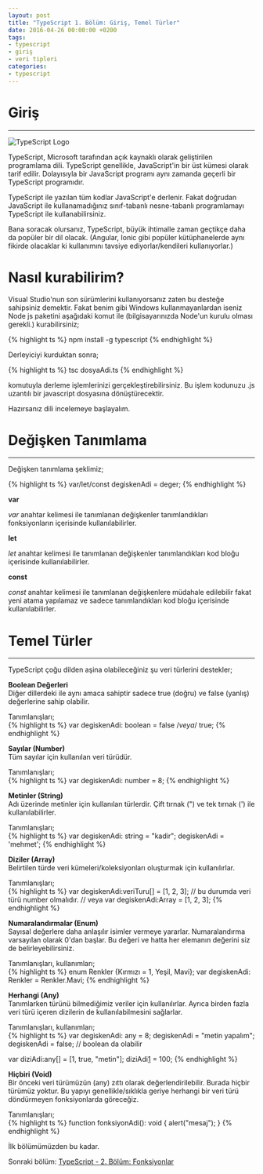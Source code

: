 ```yaml
---
layout: post
title: "TypeScript 1. Bölüm: Giriş, Temel Türler"
date: 2016-04-26 00:00:00 +0200
tags:
- typescript
- giriş
- veri tipleri
categories:
- typescript
---
```


# Giriş
---------

![TypeScript Logo](https://upload.wikimedia.org/wikipedia/commons/a/a6/TypeScript_Logo.png)

TypeScript, Microsoft tarafından açık kaynaklı olarak geliştirilen programlama dili.
TypeScript genellikle, JavaScript'in bir üst kümesi olarak tarif edilir.
Dolayısıyla bir JavaScript programı aynı zamanda geçerli bir TypeScript programıdır.  

TypeScript ile yazılan tüm kodlar JavaScript'e derlenir.
Fakat doğrudan JavaScript ile kullanamadığınız sınıf-tabanlı nesne-tabanlı programlamayı TypeScript ile kullanabilirsiniz.  

Bana soracak olursanız, TypeScript, büyük ihtimalle zaman geçtikçe daha da popüler bir dil olacak.
(Angular, Ionic gibi popüler kütüphanelerde aynı fikirde olacaklar ki kullanımını tavsiye ediyorlar/kendileri kullanıyorlar.)

# Nasıl kurabilirim?

Visual Studio'nun son sürümlerini kullanıyorsanız zaten bu desteğe sahipsiniz demektir.
Fakat benim gibi Windows kullanmayanlardan iseniz Node js paketini aşağıdaki komut ile (bilgisayarınızda Node'un kurulu olması gerekli.) kurabilirsiniz;  

{% highlight ts %}
npm install -g typescript
{% endhighlight %}

Derleyiciyi kurduktan sonra;   

{% highlight ts %}
tsc dosyaAdi.ts
{% endhighlight %}

komutuyla derleme işlemlerinizi gerçekleştirebilirsiniz.
Bu işlem kodunuzu .js uzantılı bir javascript dosyasına dönüştürecektir.   

Hazırsanız dili incelemeye başlayalım.

# Değişken Tanımlama
---------------------

Değişken tanımlama şeklimiz;  

{% highlight ts %}
var/let/const degiskenAdi = deger;
{% endhighlight %}

**var**

*var* anahtar kelimesi ile tanımlanan değişkenler tanımlandıkları fonksiyonların içerisinde kullanılabilirler.  

**let**

*let* anahtar kelimesi ile tanımlanan değişkenler tanımlandıkları kod bloğu içerisinde kullanılabilirler.  

**const**  

*const* anahtar kelimesi ile tanımlanan değişkenlere müdahale edilebilir fakat yeni atama yapılamaz ve sadece tanımlandıkları kod bloğu içerisinde kullanılabilirler.   

# Temel Türler
---------------

TypeScript çoğu dilden aşina olabileceğiniz şu veri türlerini destekler;  

**Boolean Değerleri**  
Diğer dillerdeki ile aynı amaca sahiptir sadece true (doğru) ve false (yanlış) değerlerine sahip olabilir.  

Tanımlanışları;  
{% highlight ts %}
var degiskenAdi: boolean = false /*veya*/ true;
{% endhighlight %}

**Sayılar (Number)**  
Tüm sayılar için kullanılan veri türüdür.

Tanımlanışları;  
{% highlight ts %}
var degiskenAdi: number = 8;
{% endhighlight %}

**Metinler (String)**  
Adı üzerinde metinler için kullanılan türlerdir. Çift tırnak (") ve tek tırnak (') ile kullanılabilirler.   

Tanımlanışları;  
{% highlight ts %}
var degiskenAdi: string = "kadir";
degiskenAdi = 'mehmet';
{% endhighlight %}

**Diziler (Array)**  
Belirtilen türde veri kümeleri/koleksiyonları oluşturmak için kullanılırlar.  

Tanımlanışları;  
{% highlight ts %}
var degiskenAdi:veriTuru[] = [1, 2, 3]; // bu durumda veri türü number olmalıdır.
// veya
var degiskenAdi:Array<veriTuru> = [1, 2, 3];
{% endhighlight %}

**Numaralandırmalar (Enum)**  
Sayısal değerlere daha anlaşılır isimler vermeye yararlar.
Numaralandırma varsayılan olarak 0'dan başlar. Bu değeri ve hatta her elemanın değerini siz de belirleyebilirsiniz.  

Tanımlanışları, kullanımları;  
{% highlight ts %}
enum Renkler {Kırmızı = 1, Yeşil, Mavi};
var degiskenAdi: Renkler = Renkler.Mavi;
{% endhighlight %}

**Herhangi (Any)**  
Tanımlarken türünü bilmediğimiz veriler için kullanılırlar.
Ayrıca birden fazla veri türü içeren dizilerin de kullanılabilmesini sağlarlar.  

Tanımlanışları, kullanımları;  
{% highlight ts %}
var degiskenAdi: any = 8;
degiskenAdi = "metin yapalım";
degiskenAdi = false; // boolean da olabilir

var diziAdi:any[] = [1, true, "metin"];
diziAdi[1] = 100;
{% endhighlight %}

**Hiçbiri (Void)**  
Bir önceki veri türümüzün (any) zıttı olarak değerlendirilebilir.
Burada hiçbir türümüz yoktur.
Bu yapıyı genellikle/sıklıkla geriye herhangi bir veri türü döndürmeyen fonksiyonlarda göreceğiz.     

Tanımlanışları;  
{% highlight ts %}
function fonksiyonAdi(): void {
    alert("mesaj");
}
{% endhighlight %}

İlk bölümümüzden bu kadar.

Sonraki bölüm: [TypeScript - 2. Bölüm: Fonksiyonlar][1]

[1]: /typescript-ikinci-bolum-fonksiyonlar/
